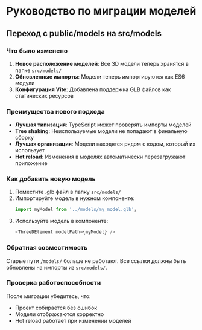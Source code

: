 # Руководство по миграции моделей

## Переход с public/models на src/models

### Что было изменено

1. **Новое расположение моделей**: Все 3D модели теперь хранятся в папке `src/models/`
2. **Обновленные импорты**: Модели теперь импортируются как ES6 модули
3. **Конфигурация Vite**: Добавлена поддержка GLB файлов как статических ресурсов

### Преимущества нового подхода

- **Лучшая типизация**: TypeScript может проверять импорты моделей
- **Tree shaking**: Неиспользуемые модели не попадают в финальную сборку
- **Лучшая организация**: Модели находятся рядом с кодом, который их использует
- **Hot reload**: Изменения в моделях автоматически перезагружают приложение

### Как добавить новую модель

1. Поместите .glb файл в папку `src/models/`
2. Импортируйте модель в нужном компоненте:
   ```typescript
   import myModel from '../models/my_model.glb';
   ```
3. Используйте модель в компоненте:
   ```typescript
   <ThreeDElement modelPath={myModel} />
   ```

### Обратная совместимость

Старые пути `/models/` больше не работают. Все ссылки должны быть обновлены на импорты из `src/models/`.

### Проверка работоспособности

После миграции убедитесь, что:
- Проект собирается без ошибок
- Модели отображаются корректно
- Hot reload работает при изменении моделей 